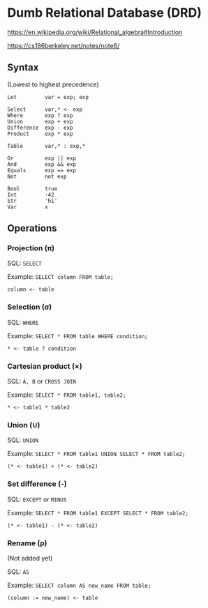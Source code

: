 # Dumb Relational Database (DRD)

https://en.wikipedia.org/wiki/Relational_algebra#Introduction

https://cs186berkeley.net/notes/note6/

## Syntax

(Lowest to highest precedence)

```
Let         var = exp; exp

Select      var,* <- exp
Where       exp ? exp
Union       exp + exp
Difference  exp - exp
Product     exp * exp

Table       var,* : exp,*

Or          exp || exp
And         exp && exp
Equals      exp == exp
Not         not exp

Bool        true
Int         -42
Str         'hi'
Var         x
```

## Operations

### Projection (π)

SQL: `SELECT`

Example: `SELECT column FROM table;`

```
column <- table
```

### Selection (σ)

SQL: `WHERE`

Example: `SELECT * FROM table WHERE condition;`

```
* <- table ? condition
```

### Cartesian product (×)

SQL: `A, B` or `CROSS JOIN`

Example: `SELECT * FROM table1, table2;`

```
* <- table1 * table2
```

### Union (∪)

SQL: `UNION` 

Example: `SELECT * FROM table1 UNION SELECT * FROM table2;`

```
(* <- table1) + (* <- table2)
```

### Set difference (-)

SQL: `EXCEPT` or `MINUS`

Example: `SELECT * FROM table1 EXCEPT SELECT * FROM table2;`

```
(* <- table1) - (* <- table2)
```

### Rename (ρ)

(Not added yet)

SQL: `AS`

Example: `SELECT column AS new_name FROM table;`

```
(column := new_name) <- table
```
